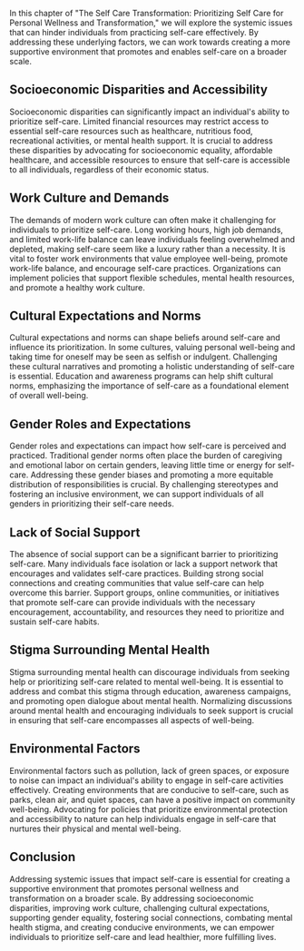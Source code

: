 
In this chapter of "The Self Care Transformation: Prioritizing Self Care for Personal Wellness and Transformation," we will explore the systemic issues that can hinder individuals from practicing self-care effectively. By addressing these underlying factors, we can work towards creating a more supportive environment that promotes and enables self-care on a broader scale.

Socioeconomic Disparities and Accessibility
-------------------------------------------

Socioeconomic disparities can significantly impact an individual's ability to prioritize self-care. Limited financial resources may restrict access to essential self-care resources such as healthcare, nutritious food, recreational activities, or mental health support. It is crucial to address these disparities by advocating for socioeconomic equality, affordable healthcare, and accessible resources to ensure that self-care is accessible to all individuals, regardless of their economic status.

Work Culture and Demands
------------------------

The demands of modern work culture can often make it challenging for individuals to prioritize self-care. Long working hours, high job demands, and limited work-life balance can leave individuals feeling overwhelmed and depleted, making self-care seem like a luxury rather than a necessity. It is vital to foster work environments that value employee well-being, promote work-life balance, and encourage self-care practices. Organizations can implement policies that support flexible schedules, mental health resources, and promote a healthy work culture.

Cultural Expectations and Norms
-------------------------------

Cultural expectations and norms can shape beliefs around self-care and influence its prioritization. In some cultures, valuing personal well-being and taking time for oneself may be seen as selfish or indulgent. Challenging these cultural narratives and promoting a holistic understanding of self-care is essential. Education and awareness programs can help shift cultural norms, emphasizing the importance of self-care as a foundational element of overall well-being.

Gender Roles and Expectations
-----------------------------

Gender roles and expectations can impact how self-care is perceived and practiced. Traditional gender norms often place the burden of caregiving and emotional labor on certain genders, leaving little time or energy for self-care. Addressing these gender biases and promoting a more equitable distribution of responsibilities is crucial. By challenging stereotypes and fostering an inclusive environment, we can support individuals of all genders in prioritizing their self-care needs.

Lack of Social Support
----------------------

The absence of social support can be a significant barrier to prioritizing self-care. Many individuals face isolation or lack a support network that encourages and validates self-care practices. Building strong social connections and creating communities that value self-care can help overcome this barrier. Support groups, online communities, or initiatives that promote self-care can provide individuals with the necessary encouragement, accountability, and resources they need to prioritize and sustain self-care habits.

Stigma Surrounding Mental Health
--------------------------------

Stigma surrounding mental health can discourage individuals from seeking help or prioritizing self-care related to mental well-being. It is essential to address and combat this stigma through education, awareness campaigns, and promoting open dialogue about mental health. Normalizing discussions around mental health and encouraging individuals to seek support is crucial in ensuring that self-care encompasses all aspects of well-being.

Environmental Factors
---------------------

Environmental factors such as pollution, lack of green spaces, or exposure to noise can impact an individual's ability to engage in self-care activities effectively. Creating environments that are conducive to self-care, such as parks, clean air, and quiet spaces, can have a positive impact on community well-being. Advocating for policies that prioritize environmental protection and accessibility to nature can help individuals engage in self-care that nurtures their physical and mental well-being.

Conclusion
----------

Addressing systemic issues that impact self-care is essential for creating a supportive environment that promotes personal wellness and transformation on a broader scale. By addressing socioeconomic disparities, improving work culture, challenging cultural expectations, supporting gender equality, fostering social connections, combating mental health stigma, and creating conducive environments, we can empower individuals to prioritize self-care and lead healthier, more fulfilling lives.

